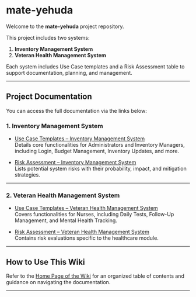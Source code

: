 # mate-yehuda

Welcome to the **mate-yehuda** project repository.

This project includes two systems:

1. **Inventory Management System**
2. **Veteran Health Management System**

Each system includes Use Case templates and a Risk Assessment table to support documentation, planning, and management.

---

## Project Documentation

You can access the full documentation via the links below:

### 1. Inventory Management System

- [Use Case Templates – Inventory Management System](https://github.com/Mohasalyan/mate-yehuda/wiki/Use-Case-Templates---Inventory-Management-System)  
  Details core functionalities for Administrators and Inventory Managers, including Login, Budget Management, Inventory Updates, and more.

- [Risk Assessment – Inventory Management System](https://github.com/Mohasalyan/mate-yehuda/wiki/Inventory_Managment_Risk_Assessment)  
  Lists potential system risks with their probability, impact, and mitigation strategies.

---

### 2. Veteran Health Management System

- [Use Case Templates – Veteran Health Management System](https://github.com/Mohasalyan/mate-yehuda/wiki/Use-Case-Templates---Veteran-Health-Management-System)  
  Covers functionalities for Nurses, including Daily Tests, Follow-Up Management, and Mental Health Tracking.

- [Risk Assessment – Veteran Health Management System](https://github.com/Mohasalyan/mate-yehuda/wiki/Veteran_Health_Risk_Assessment)  
  Contains risk evaluations specific to the healthcare module.

---

## How to Use This Wiki

Refer to the [Home Page of the Wiki](https://github.com/Mohasalyan/mate-yehuda/wiki) for an organized table of contents and guidance on navigating the documentation.

---
